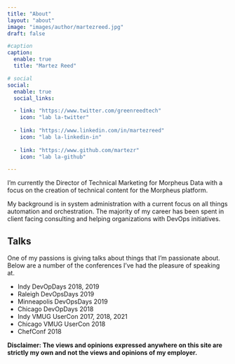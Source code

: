 ```yaml
---
title: "About"
layout: "about"
image: "images/author/martezreed.jpg"
draft: false

#caption
caption:
  enable: true
  title: "Martez Reed"

# social
social:
  enable: true
  social_links:

  - link: "https://www.twitter.com/greenreedtech"
    icon: "lab la-twitter"
    
  - link: "https://www.linkedin.com/in/martezreed"
    icon: "lab la-linkedin-in"
    
  - link: "https://www.github.com/martezr"
    icon: "lab la-github"

---
```

I’m currently the Director of Technical Marketing for Morpheus Data with a focus on the creation of technical content for the Morpheus platform.

My background is in system administration with a current focus on all things automation and orchestration. The majority of my career has been spent in client facing consulting and helping organizations with DevOps initiatives.

## Talks
One of my passions is giving talks about things that I’m passionate about. Below are a number of the conferences I’ve had the pleasure of speaking at.

* Indy DevOpDays 2018, 2019
* Raleigh DevOpsDays 2019
* Minneapolis DevOpsDays 2019
* Chicago DevOpDays 2018
* Indy VMUG UserCon 2017, 2018, 2021
* Chicago VMUG UserCon 2018
* ChefConf 2018

**Disclaimer: The views and opinions expressed anywhere on this site are strictly my own and not the views and opinions of my employer.**
